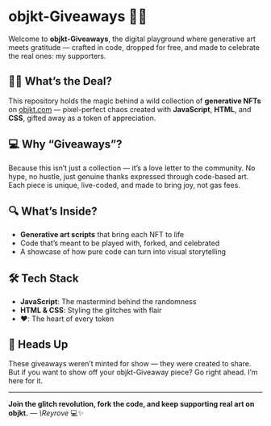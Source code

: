 # objkt-Giveaways 🎁💎

Welcome to **objkt-Giveaways**, the digital playground where generative art meets gratitude — crafted in code, dropped for free, and made to celebrate the real ones: my supporters.

## 🎨✨ What’s the Deal?

This repository holds the magic behind a wild collection of **generative NFTs** on [objkt.com](https://objkt.com/collections/KT1FnuPJx8znHtaN5xKpvA9LfqRkakebSyeh) — pixel-perfect chaos created with **JavaScript**, **HTML**, and **CSS**, gifted away as a token of appreciation.

## 💻 Why “Giveaways”?

Because this isn’t just a collection — it’s a love letter to the community.
No hype, no hustle, just genuine thanks expressed through code-based art. Each piece is unique, live-coded, and made to bring joy, not gas fees.

## 🔍 What’s Inside?

* **Generative art scripts** that bring each NFT to life
* Code that’s meant to be played with, forked, and celebrated
* A showcase of how pure code can turn into visual storytelling

## 🛠 Tech Stack

* **JavaScript**: The mastermind behind the randomness
* **HTML & CSS**: Styling the glitches with flair
* **❤️**: The heart of every token

## 🚨 Heads Up

These giveaways weren’t minted for show — they were created to share. But if you want to show off your objkt-Giveaway piece? Go right ahead. I’m here for it.

---

**Join the glitch revolution, fork the code, and keep supporting real art on objkt.**
— *\Reyrove* 💻✨
